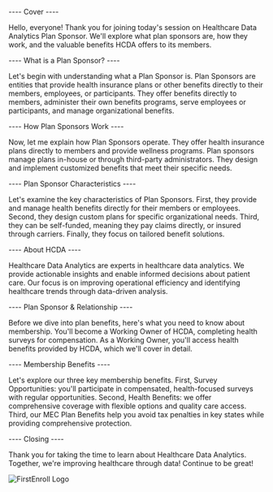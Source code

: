 ---- Cover ----

Hello, everyone! Thank you for joining today's session on Healthcare Data Analytics Plan Sponsor. We'll explore what plan sponsors are, how they work, and the valuable benefits HCDA offers to its members.

---- What is a Plan Sponsor? ----

Let's begin with understanding what a Plan Sponsor is. Plan Sponsors are entities that provide health insurance plans or other benefits directly to their members, employees, or participants. They offer benefits directly to members, administer their own benefits programs, serve employees or participants, and manage organizational benefits.

---- How Plan Sponsors Work ----

Now, let me explain how Plan Sponsors operate. They offer health insurance plans directly to members and provide wellness programs. Plan sponsors manage plans in-house or through third-party administrators. They design and implement customized benefits that meet their specific needs.

---- Plan Sponsor Characteristics ----

Let's examine the key characteristics of Plan Sponsors. First, they provide and manage health benefits directly for their members or employees. Second, they design custom plans for specific organizational needs. Third, they can be self-funded, meaning they pay claims directly, or insured through carriers. Finally, they focus on tailored benefit solutions.

---- About HCDA ----

Healthcare Data Analytics are experts in healthcare data analytics. We provide actionable insights and enable informed decisions about patient care. Our focus is on improving operational efficiency and identifying healthcare trends through data-driven analysis.

---- Plan Sponsor & Relationship ----

Before we dive into plan benefits, here's what you need to know about membership. You'll become a Working Owner of HCDA, completing health surveys for compensation. As a Working Owner, you'll access health benefits provided by HCDA, which we'll cover in detail.

---- Membership Benefits ----

Let's explore our three key membership benefits. First, Survey Opportunities: you'll participate in compensated, health-focused surveys with regular opportunities. Second, Health Benefits: we offer comprehensive coverage with flexible options and quality care access. Third, our MEC Plan Benefits help you avoid tax penalties in key states while providing comprehensive protection.

---- Closing ----

Thank you for taking the time to learn about Healthcare Data Analytics. Together, we're improving healthcare through data! Continue to be great!

<img src="./img/logos/FEN_logo.svg" class="h-12 mt-32" alt="FirstEnroll Logo">